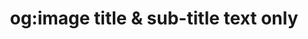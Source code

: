---
layout: og-image
title: "og:image title & sub-title text only"
subTitle: "this this has a landscape background image"
dark: true
color: "one"
background: true
image: "/img/og-images/lincoln-modern-building.png"
url: true
---